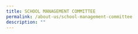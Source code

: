 ```yaml
---
title: SCHOOL MANAGEMENT COMMITTEE
permalink: /about-us/school-management-committee
description: ""
---
```

